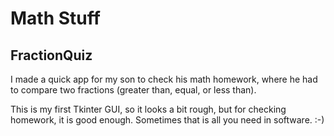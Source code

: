 # Math Stuff

## FractionQuiz

I made a quick app for my son to check his math homework, where he had to compare two fractions (greater than, equal, or less than).

This is my first Tkinter GUI, so it looks a bit rough, but for checking homework, it is good enough. Sometimes that is all you need in software. :-)
